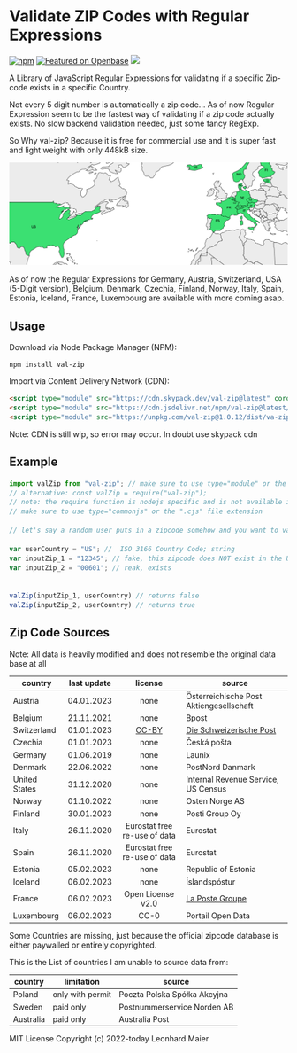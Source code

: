 # Validate ZIP Codes with Regular Expressions

[![npm](https://img.shields.io/npm/v/val-zip)](https://www.npmjs.com/package/val-zip)  [![Featured on Openbase](https://badges.openbase.com/js/featured/val-zip.svg?token=St6VkI/cJCMuM51Xw17TOzXwWgBt7vTL7lWoH32B40I=)](https://openbase.com/js/val-zip?utm_source=embedded&utm_medium=badge&utm_campaign=rate-badge) [![](https://data.jsdelivr.com/v1/package/npm/val-zip/badge?style=rounded)](https://www.jsdelivr.com/package/npm/val-zip)

A Library of JavaScript Regular Expressions for validating if a specific Zip-code exists in a specific Country.

Not every 5 digit number is automatically a zip code... As of now Regular Expression seem to be the fastest way of validating if a zip code actually exists. No slow backend validation needed, just some fancy RegExp.

So Why val-zip? Because it is free for commercial use and it is super fast and light weight with only 448kB size.

![img](./.assets/val-zip.svg)

As of now the Regular Expressions for Germany, Austria, Switzerland, USA (5-Digit version), Belgium, Denmark, Czechia, Finland, Norway, Italy, Spain, Estonia, Iceland, France, Luxembourg are available with more coming asap.

## Usage

Download via Node Package Manager (NPM):

```shell
npm install val-zip
```

Import via Content Delivery Network (CDN):

```html
<script type="module" src="https://cdn.skypack.dev/val-zip@latest" corossorigin="anonymous" referrerpolicy="no-referrer"></script>
<script type="module" src="https://cdn.jsdelivr.net/npm/val-zip@latest/dist/val-zip.umd.js" crossorigin="anonymous" referrerpolicy="no-referrer"></script>
<script type="module" src="https://unpkg.com/val-zip@1.0.12/dist/va-zip.udm.js" crossorigin="anonymous" referrerpolicy="no-referrer"></script>
```

Note: CDN is still wip, so error may occur. In doubt use skypack cdn

## Example

```javascript
import valZip from "val-zip"; // make sure to use type="module" or the ".mjs" file extension
// alternative: const valZip = require("val-zip"); 
// note: the require function is nodejs specific and is not available in a ESM or Browser environment.
// make sure to use type="commonjs" or the ".cjs" file extension

// let's say a random user puts in a zipcode somehow and you want to validate if the zip code exists.

var userCountry = "US"; //  ISO 3166 Country Code; string
var inputZip_1 = "12345"; // fake, this zipcode does NOT exist in the United States 
var inputZip_2 = "00601"; // reak, exists


valZip(inputZip_1, userCountry) // returns false
valZip(inputZip_2, userCountry) // returns true
```

## Zip Code Sources

Note: All data is heavily modified and does not resemble the original data base at all

| country       | last update |                           license                           | source                                                                 |
| ------------- | ----------- | :---------------------------------------------------------: | ---------------------------------------------------------------------- |
| Austria       | 04.01.2023  |                            none                            | Österreichische Post Aktiengesellschaft                               |
| Belgium       | 21.11.2021  |                            none                            | Bpost                                                                  |
| Switzerland   | 01.01.2023  | [CC-BY](https://creativecommons.org/licenses/by/4.0/legalcode) | [Die Schweizerische Post](https://swisspost.opendatasoft.com/pages/home/) |
| Czechia       | 01.01.2023  |                            none                            | Česká pošta                                                         |
| Germany       | 01.06.2019  |                            none                            | Launix                                                                 |
| Denmark       | 22.06.2022  |                            none                            | PostNord Danmark                                                       |
| United States | 31.12.2020  |                            none                            | Internal Revenue Service, US Census                                    |
| Norway        | 01.10.2022  |                            none                            | Osten Norge AS                                                       |
| Finland       | 30.01.2023  |                            none                            | Posti Group Oy                                                         |
| Italy         | 26.11.2020  |                Eurostat free re-use of data                | Eurostat                                                               |
| Spain         | 26.11.2020  |                Eurostat free re-use of data                | Eurostat                                                               |
| Estonia       | 05.02.2023  |                            none                            | Republic of Estonia                                                    |
| Iceland       | 06.02.2023  |                            none                            | Íslandspóstur                                                        |
| France        | 06.02.2023  |                      Open License v2.0                      | [La Poste Groupe](https://www.lapostegroupe.com/fr)                       |
| Luxembourg    | 06.02.2023  |                            CC-0                            | Portail Open Data                                                      |

Some Countries are missing, just because the official zipcode database is either paywalled or entirely copyrighted.

This is the List of countries I am unable to source data from:

| country   | limitation       | source                         |
| --------- | ---------------- | ------------------------------ |
| Poland    | only with permit | Poczta Polska Spółka Akcyjna |
| Sweden    | paid only        | Postnummerservice Norden AB    |
| Australia | paid only        | Australia Post                 |

MIT License
Copyright (c) 2022-today Leonhard Maier
